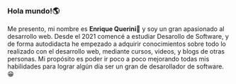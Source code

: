 ### Hola mundo!🌎


Me presento, mi nombre es **Enrique Querini**🎈 y soy un gran apasionado al desarrollo web. Desde el 2021 comencé a estudiar Desarollo de Software, y de forma autodidacta he empezado a adquirir conocimientos sobre todo lo realizado con el desarrollo web, mediante cursos, videos, y blogs de otras personas. Mi propósito es poder ir poco a poco mejorando todas mis habilidades para lograr algún día ser un gran de desarollador de software. 😁

